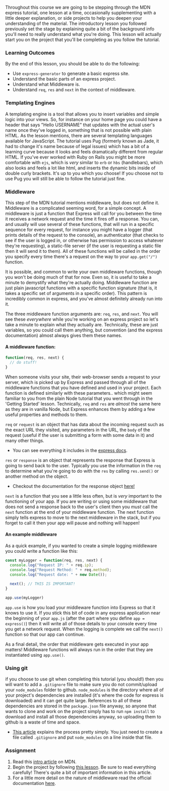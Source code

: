 Throughout this course we are going to be stepping through the MDN express tutorial, one lesson at a time, occasionally supplementing with a little deeper explanation, or side projects to help you deepen your understanding of the material.  The introductory lesson you followed previously set the stage by explaining quite a bit of the background info you'll need to really understand what you're doing. This lesson will actually start you on the project that you'll be completing as you follow the tutorial.

### Learning Outcomes
By the end of this lesson, you should be able to do the following:

 - Use `express-generator` to generate a basic express site.
 - Understand the basic parts of an express project.
 - Understand what Middleware is.
 - Understand `req`, `res` and `next` in the context of middleware.

### Templating Engines

A templating engine is a tool that allows you to insert variables and simple logic into your views. So, for instance on your home page you could have a header that says "Hello USERNAME" that updates with the actual user's name once they've logged in, something that is not possible with plain HTML. As the lesson mentions, there are several templating languages available for JavaScript.  The tutorial uses Pug (formerly known as Jade, it had to change it's name because of legal issues) which has a bit of a learning curve because it looks and feels dramatically different from regular HTML. If you've ever worked with Ruby on Rails you might be more comfortable with `ejs`, which is _very_ similar to `erb` or `hbs` (handlebars), which also looks and feels a lot like html, and inserts the dynamic bits inside of double curly brackets. It's up to you which you choose! If you choose not to use Pug you will still be able to follow the tutorial just fine.

### Middleware

This step of the MDN tutorial mentions middleware, but does not define it. Middleware is a complicated seeming word, for a simple concept. A middleware is just a function that Express will call for you between the time it receives a network request and the time it fires off a response. You can, and usually will use several of these functions, that will run in a specific sequence for every request, for instance you might have a logger (that prints details of the request to the console), an authenticator (that checks to see if the user is logged in, or otherwise has permission to access whatever they're requesting), a static-file server (if the user is requesting a static file then it will send it to them). All of these functions will be called in the order you specify every time there's a request on the way to your `app.get("/")` function.

It is possible, and common to write your own middleware functions, though you won't be doing much of that for now. Even so, it is useful to take a minute to demystify what they're actually doing. Middleware function are just plain javascript functions with a specific function signature (that is, it takes a specific set of arguments in a specific order). This pattern is incredibly common in express, and you've almost definitely already run into it. 

The three middleware function arguments are: `req`, `res`, and `next`. You will see these _everywhere_ while you're working on an express project so let's take a minute to explain what they actually are. Technically, these are just variables, so you could call them anything, but convention (and the express documentation) almost always gives them these names.

#### A middleware function:

~~~javascript
function(req, res, next) {
  // do stuff!
}
~~~

 When someone visits your site, their web-browser sends a request to your server, which is picked up by Express and passed through all of the middleware functions that you have defined and used in your project.  Each function is defined similarly with these parameters.. which might seem familiar to you from the plain Node tutorial that you went through in the 'Getting Started' lesson.  Technically, `req` and `res` are _almost_ the same here as they are in vanilla Node, but Express enhances them by adding a few useful properties and methods to them.
 
 `req` or `request` is an object that has data about the incoming request such as the exact URL they visited, any parameters in the URL, the `body` of the request (useful if the user is submitting a form with some data in it) and many other things.

 - You can see everything it includes in the [express docs](https://expressjs.com/en/4x/api.html#req).

 `res` or `response` is an object that represents the response that Express is going to send back to the user. Typically you use the information in the `req` to determine what you're going to do with the `res` by calling `res.send()` or another method on the object.

 - Checkout the documentation for the response object [here!](https://expressjs.com/en/4x/api.html#res)

`next` is a function that you see a little less often, but is _very_ important to the functioning of your app. If you are writing or using some middleware that does not send a response back to the user's client then you _must_ call the `next` function at the end of your middleware function.  The next function simply tells express to move to the next middleware in the stack, but if you forget to call it then your app will pause and nothing will happen!

#### An example middleware

As a quick example, if you wanted to create a simple logging middleware you could write a function like this:

~~~javascript
const myLogger = function(req, res, next) {
  console.log("Request IP: " + req.ip);
  console.log("Request Method: " + req.method);
  console.log("Request date: " + new Date());
  
  next(); // THIS IS IMPORTANT!
}

app.use(myLogger)
~~~

`app.use` is how you load your middleware function into Express so that it knows to use it. If you stick this bit of code in any express application near the beginning of your `app.js` (after the part where you define `app = express()`) then it will write all of those details to your console every time you get a network request. When the logging is complete we call the `next()` function so that our app can continue.

As a final detail, the order that middleware gets executed in your app matters!  Middleware functions will always run in the order that they are instantiated using `app.use()`.

### Using git

if you choose to use git when completing this tutorial (you should!) then you will want to add a  `.gitignore` file to make sure you do not commit/upload your `node_modules` folder to github. `node_modules` is the directory where all of your project's dependencies are installed (it's where the code for express is downloaded) and it can get quite large. References to all of these dependencies are stored in the `package.json` file anyway, so anyone that wants to clone and work on the project simply has to run `npm install` to download and install all those dependencies anyway, so uploading them to github is a waste of time and space.

- [This article](https://www.atlassian.com/git/tutorials/saving-changes/gitignore) explains the process pretty simply. You just need to create a file called `.gitignore` and put `node_modules` on a line inside that file.

### Assignment

<div class="lesson-content__panel" markdown="1">

1. Read this [intro article](https://developer.mozilla.org/en-US/docs/Learn/Server-side/Express_Nodejs/Tutorial_local_library_website) on MDN.
2. Begin the project by following [this lesson](https://developer.mozilla.org/en-US/docs/Learn/Server-side/Express_Nodejs/skeleton_website).  Be sure to read everything carefully! There's quite a bit of important information in this article.
3. For a little more detail on the nature of middleware read the official documentation [here](http://expressjs.com/en/guide/using-middleware.html).
</div>
